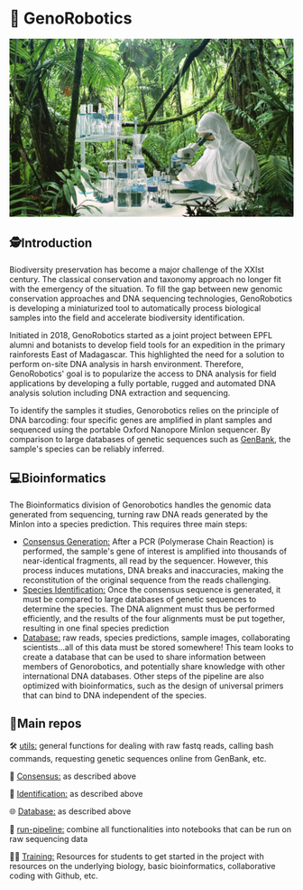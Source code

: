 # :seedling: GenoRobotics 

![myImage](profile/Photomontage_jungle.jpg)

## 🕵️Introduction 

Biodiversity preservation has become a major challenge of the XXIst century. The classical conservation and taxonomy approach no longer fit with the emergency of the situation. To fill the gap between new genomic conservation approaches and DNA sequencing technologies, GenoRobotics is developing a miniaturized tool to automatically process biological samples into the field and accelerate biodiversity identification.

Initiated in 2018, GenoRobotics started as a joint project between EPFL alumni and botanists to develop field tools for an expedition in the primary rainforests East of Madagascar. This highlighted the need for a solution to perform on-site DNA analysis in harsh environment. Therefore, GenoRobotics' goal is to popularize the access to DNA analysis for field applications by developing a fully portable, rugged and automated DNA analysis solution including DNA extraction and sequencing.

To identify the samples it studies, Genorobotics relies on the principle of DNA barcoding: four specific genes are amplified in plant samples and sequenced using the portable Oxford Nanopore MinIon sequencer. By comparison to large databases of genetic sequences such as [GenBank](https://www.ncbi.nlm.nih.gov/genbank/), the sample's species can be reliably inferred.

## :computer:Bioinformatics

The Bioinformatics division of Genorobotics handles the genomic data generated from sequencing, turning raw DNA reads generated by the MinIon into a species prediction. This requires three main steps:
- [Consensus Generation:](https://github.com/GenoRobotics-EPFL/Consensus) After a PCR (Polymerase Chain Reaction) is performed, the sample's gene of interest is amplified into thousands of near-identical fragments, all read by the sequencer. However, this process induces mutations, DNA breaks and inaccuracies, making the reconstitution of the original sequence from the reads challenging.
- [Species Identification:](https://github.com/GenoRobotics-EPFL/Identification) Once the consensus sequence is generated, it must be compared to large databases of genetic sequences to determine the species. The DNA alignment must thus be performed efficiently, and the results of the four alignments must be put together, resulting in one final species prediction
- [Database:](https://github.com/GenoRobotics-EPFL/Database) raw reads, species predictions, sample images, collaborating scientists...all of this data must be stored somewhere! This team looks to create a database that can be used to share information between members of Genorobotics, and potentially share knowledge with other international DNA databases.
Other steps of the pipeline are also optimized with bioinformatics, such as the design of universal primers that can bind to DNA independent of the species.


## :muscle:Main repos

🛠️ [utils:](https://github.com/GenoRobotics-EPFL/utils) general functions for dealing with raw fastq reads, calling bash commands, requesting genetic sequences online from GenBank, etc.

🧬 [Consensus:](https://github.com/GenoRobotics-EPFL/Consensus) as described above

🌿 [Identification:](https://github.com/GenoRobotics-EPFL/Identification) as described above

🌐 [Database:](https://github.com/GenoRobotics-EPFL/Database) as described above

🤖 [run-pipeline:](https://github.com/GenoRobotics-EPFL/run-pipeline) combine all functionalities into notebooks that can be run on raw sequencing data

👨‍🏫 [Training:](https://github.com/GenoRobotics-EPFL/Training) Resources for students to get started in the project with resources on the underlying biology, basic bioinformatics, collaborative coding with Github, etc.



